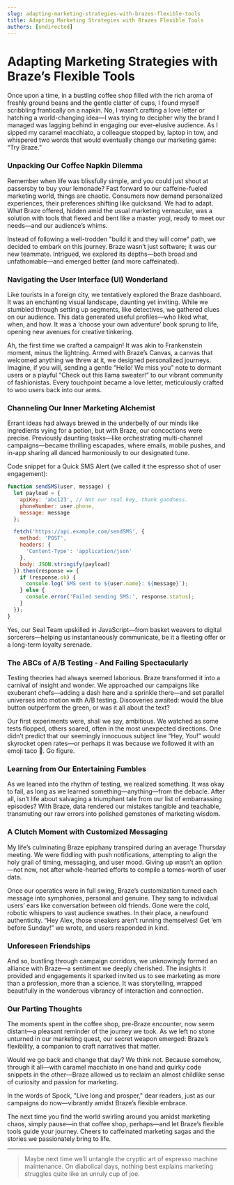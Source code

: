 ```yaml
---
slug: adapting-marketing-strategies-with-brazes-flexible-tools
title: Adapting Marketing Strategies with Brazes Flexible Tools
authors: [undirected]
---
```



# Adapting Marketing Strategies with Braze’s Flexible Tools

Once upon a time, in a bustling coffee shop filled with the rich aroma of freshly ground beans and the gentle clatter of cups, I found myself scribbling frantically on a napkin. No, I wasn’t crafting a love letter or hatching a world-changing idea—I was trying to decipher why the brand I managed was lagging behind in engaging our ever-elusive audience. As I sipped my caramel macchiato, a colleague stopped by, laptop in tow, and whispered two words that would eventually change our marketing game: “Try Braze.” 

### Unpacking Our Coffee Napkin Dilemma

Remember when life was blissfully simple, and you could just shout at passersby to buy your lemonade? Fast forward to our caffeine-fueled marketing world, things are chaotic. Consumers now demand personalized experiences, their preferences shifting like quicksand. We had to adapt. What Braze offered, hidden amid the usual marketing vernacular, was a solution with tools that flexed and bent like a master yogi, ready to meet our needs—and our audience’s whims.

Instead of following a well-trodden "build it and they will come" path, we decided to embark on this journey. Braze wasn’t just software; it was our new teammate. Intrigued, we explored its depths—both broad and unfathomable—and emerged better (and more caffeinated).

### Navigating the User Interface (UI) Wonderland

Like tourists in a foreign city, we tentatively explored the Braze dashboard. It was an enchanting visual landscape, daunting yet inviting. While we stumbled through setting up segments, like detectives, we gathered clues on our audience. This data generated useful profiles—who liked what, when, and how. It was a ‘choose your own adventure’ book sprung to life, opening new avenues for creative tinkering.

Ah, the first time we crafted a campaign! It was akin to Frankenstein moment, minus the lightning. Armed with Braze’s Canvas, a canvas that welcomed anything we threw at it, we designed personalized journeys. Imagine, if you will, sending a gentle “Hello! We miss you” note to dormant users or a playful “Check out this llama sweater!” to our vibrant community of fashionistas. Every touchpoint became a love letter, meticulously crafted to woo users back into our arms.

### Channeling Our Inner Marketing Alchemist

Errant ideas had always brewed in the underbelly of our minds like ingredients vying for a potion, but with Braze, our concoctions were precise. Previously daunting tasks—like orchestrating multi-channel campaigns—became thrilling escapades, where emails, mobile pushes, and in-app sharing all danced harmoniously to our designated tune.

Code snippet for a Quick SMS Alert (we called it the espresso shot of user engagement):

```javascript
function sendSMS(user, message) {
  let payload = {
    apiKey: 'abc123', // Not our real key, thank goodness.
    phoneNumber: user.phone,
    message: message
  };

  fetch('https://api.example.com/sendSMS', {
    method: 'POST',
    headers: {
      'Content-Type': 'application/json'
    },
    body: JSON.stringify(payload)
  }).then(response => {
    if (response.ok) {
      console.log(`SMS sent to ${user.name}: ${message}`);
    } else {
      console.error('Failed sending SMS:', response.status);
    }
  });
}
```

Yes, our Seal Team upskilled in JavaScript—from basket weavers to digital sorcerers—helping us instantaneously communicate, be it a fleeting offer or a long-term loyalty serenade.

### The ABCs of A/B Testing - And Failing Spectacularly

Testing theories had always seemed laborious. Braze transformed it into a carnival of insight and wonder. We approached our campaigns like exuberant chefs—adding a dash here and a sprinkle there—and set parallel universes into motion with A/B testing. Discoveries awaited: would the blue button outperform the green, or was it all about the text?

Our first experiments were, shall we say, ambitious. We watched as some tests flopped, others soared, often in the most unexpected directions. One didn’t predict that our seemingly innocuous subject line “Hey, You!” would skyrocket open rates—or perhaps it was because we followed it with an emoji taco 🌮. Go figure.

### Learning from Our Entertaining Fumbles 

As we leaned into the rhythm of testing, we realized something. It was okay to fail, as long as we learned something—anything—from the debacle. After all, isn’t life about salvaging a triumphant tale from our list of embarrassing episodes? With Braze, data rendered our mistakes tangible and teachable, transmuting our raw errors into polished gemstones of marketing wisdom.

### A Clutch Moment with Customized Messaging

My life’s culminating Braze epiphany transpired during an average Thursday meeting. We were fiddling with push notifications, attempting to align the holy grail of timing, messaging, and user mood. Giving up wasn’t an option—not now, not after whole-hearted efforts to compile a tomes-worth of user data.

Once our operatics were in full swing, Braze’s customization turned each message into symphonies, personal and genuine. They sang to individual users’ ears like conversation between old friends. Gone were the cold, robotic whispers to vast audience swathes. In their place, a newfound authenticity. “Hey Alex, those sneakers aren’t running themselves! Get ‘em before Sunday!” we wrote, and users responded in kind. 

### Unforeseen Friendships

And so, bustling through campaign corridors, we unknowingly formed an alliance with Braze—a sentiment we deeply cherished. The insights it provided and engagements it sparked invited us to see marketing as more than a profession, more than a science. It was storytelling, wrapped beautifully in the wonderous vibrancy of interaction and connection.

### Our Parting Thoughts

The moments spent in the coffee shop, pre-Braze encounter, now seem distant—a pleasant reminder of the journey we took. As we left no stone unturned in our marketing quest, our secret weapon emerged: Braze’s flexibility, a companion to craft narratives that matter.

Would we go back and change that day? We think not. Because somehow, through it all—with caramel macchiato in one hand and quirky code snippets in the other—Braze allowed us to reclaim an almost childlike sense of curiosity and passion for marketing.

In the words of Spock, "Live long and prosper," dear readers, just as our campaigns do now—vibrantly amidst Braze’s flexible embrace. 

The next time you find the world swirling around you amidst marketing chaos, simply pause—in that coffee shop, perhaps—and let Braze’s flexible tools guide your journey. Cheers to caffeinated marketing sagas and the stories we passionately bring to life.

---

> Maybe next time we’ll untangle the cryptic art of espresso machine maintenance. On diabolical days, nothing best explains marketing struggles quite like an unruly cup of joe.